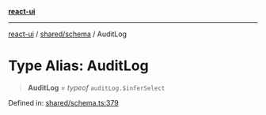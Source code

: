 [**react-ui**](../../../README.md)

***

[react-ui](../../../README.md) / [shared/schema](../README.md) / AuditLog

# Type Alias: AuditLog

> **AuditLog** = *typeof* `auditLog.$inferSelect`

Defined in: [shared/schema.ts:379](https://github.com/UWA-CITS5206-DMR/react-ui/blob/7050e78c07ed514b5a3e8c4228a2104c7641f592/shared/schema.ts#L379)
